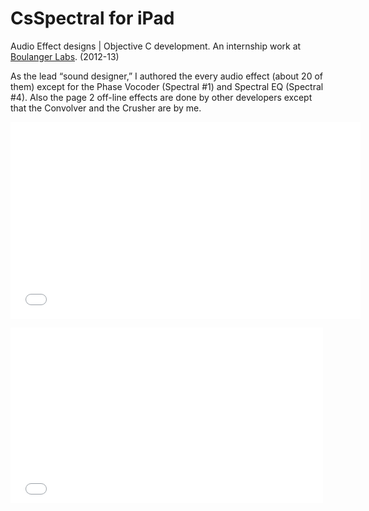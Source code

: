 # CsSpectral for iPad

<p>Audio Effect designs | Objective C development. An internship work at <a href="http://boulangerlabs.com/" target="_blank">Boulanger Labs</a>. (2012-13)</p>
<p>As the lead &#8220;sound designer,&#8221; I authored the every audio effect (about 20 of them) except for the Phase Vocoder (Spectral #1) and Spectral EQ (Spectral #4). Also the page 2 off-line effects are done by other developers except that the Convolver and the Crusher are by me.</p>
<p><iframe width="560" height="315" src="//www.youtube.com/embed/Th5ROMNBhVk" frameborder="0" allowfullscreen></iframe></p>
<p><iframe src="//player.vimeo.com/video/104792893?portrait=0" width="500" height="281" frameborder="0" webkitallowfullscreen mozallowfullscreen allowfullscreen></iframe></p>